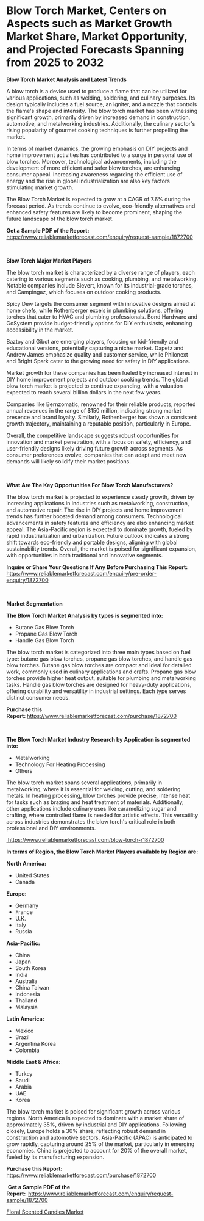 <p><h1>Blow Torch Market, Centers on Aspects such as Market Growth Market Share, Market Opportunity, and Projected Forecasts Spanning from 2025 to 2032</h1></p><p><strong>Blow Torch Market Analysis and Latest Trends</strong></p>
<p><p>A blow torch is a device used to produce a flame that can be utilized for various applications, such as welding, soldering, and culinary purposes. Its design typically includes a fuel source, an igniter, and a nozzle that controls the flame's shape and intensity. The blow torch market has been witnessing significant growth, primarily driven by increased demand in construction, automotive, and metalworking industries. Additionally, the culinary sector's rising popularity of gourmet cooking techniques is further propelling the market.</p><p>In terms of market dynamics, the growing emphasis on DIY projects and home improvement activities has contributed to a surge in personal use of blow torches. Moreover, technological advancements, including the development of more efficient and safer blow torches, are enhancing consumer appeal. Increasing awareness regarding the efficient use of energy and the rise in global industrialization are also key factors stimulating market growth. </p><p>The Blow Torch Market is expected to grow at a CAGR of 7.6% during the forecast period. As trends continue to evolve, eco-friendly alternatives and enhanced safety features are likely to become prominent, shaping the future landscape of the blow torch market.</p></p>
<p><strong>Get a Sample PDF of the Report:&nbsp;</strong> <a href="https://www.reliablemarketforecast.com/enquiry/request-sample/1872700?utm_campaign=3225&utm_medium=2&utm_source=Github&utm_content=ia&utm_term=04042025&utm_id=blow-torch">https://www.reliablemarketforecast.com/enquiry/request-sample/1872700</a></p>
<p>&nbsp;</p>
<p><strong>Blow Torch Major Market Players</strong></p>
<p><p>The blow torch market is characterized by a diverse range of players, each catering to various segments such as cooking, plumbing, and metalworking. Notable companies include Sievert, known for its industrial-grade torches, and Campingaz, which focuses on outdoor cooking products. </p><p>Spicy Dew targets the consumer segment with innovative designs aimed at home chefs, while Rothenberger excels in plumbing solutions, offering torches that cater to HVAC and plumbing professionals. Bond Hardware and GoSystem provide budget-friendly options for DIY enthusiasts, enhancing accessibility in the market. </p><p>Baztoy and Gibot are emerging players, focusing on kid-friendly and educational versions, potentially capturing a niche market. Dapetz and Andrew James emphasize quality and customer service, while Philonext and Bright Spark cater to the growing need for safety in DIY applications.</p><p>Market growth for these companies has been fueled by increased interest in DIY home improvement projects and outdoor cooking trends. The global blow torch market is projected to continue expanding, with a valuation expected to reach several billion dollars in the next few years. </p><p>Companies like Bernzomatic, renowned for their reliable products, reported annual revenues in the range of $150 million, indicating strong market presence and brand loyalty. Similarly, Rothenberger has shown a consistent growth trajectory, maintaining a reputable position, particularly in Europe. </p><p>Overall, the competitive landscape suggests robust opportunities for innovation and market penetration, with a focus on safety, efficiency, and user-friendly designs likely driving future growth across segments. As consumer preferences evolve, companies that can adapt and meet new demands will likely solidify their market positions.</p></p>
<p>&nbsp;</p>
<p><strong>What Are The Key Opportunities For Blow Torch Manufacturers?</strong></p>
<p><p>The blow torch market is projected to experience steady growth, driven by increasing applications in industries such as metalworking, construction, and automotive repair. The rise in DIY projects and home improvement trends has further boosted demand among consumers. Technological advancements in safety features and efficiency are also enhancing market appeal. The Asia-Pacific region is expected to dominate growth, fueled by rapid industrialization and urbanization. Future outlook indicates a strong shift towards eco-friendly and portable designs, aligning with global sustainability trends. Overall, the market is poised for significant expansion, with opportunities in both traditional and innovative segments.</p></p>
<p><strong>Inquire or Share Your Questions If Any Before Purchasing This Report:</strong> <a href="https://www.reliablemarketforecast.com/enquiry/pre-order-enquiry/1872700?utm_campaign=3225&utm_medium=2&utm_source=Github&utm_content=ia&utm_term=04042025&utm_id=blow-torch">https://www.reliablemarketforecast.com/enquiry/pre-order-enquiry/1872700</a></p>
<p>&nbsp;</p>
<p><strong>Market Segmentation</strong></p>
<p><strong>The Blow Torch Market Analysis by types is segmented into:</strong></p>
<p><ul><li>Butane Gas Blow Torch</li><li>Propane Gas Blow Torch</li><li>Handle Gas Blow Torch</li></ul></p>
<p><p>The blow torch market is categorized into three main types based on fuel type: butane gas blow torches, propane gas blow torches, and handle gas blow torches. Butane gas blow torches are compact and ideal for detailed work, commonly used in culinary applications and crafts. Propane gas blow torches provide higher heat output, suitable for plumbing and metalworking tasks. Handle gas blow torches are designed for heavy-duty applications, offering durability and versatility in industrial settings. Each type serves distinct consumer needs.</p></p>
<p><strong>Purchase this Report:&nbsp;</strong><a href="https://www.reliablemarketforecast.com/purchase/1872700?utm_campaign=3225&utm_medium=2&utm_source=Github&utm_content=ia&utm_term=04042025&utm_id=blow-torch">https://www.reliablemarketforecast.com/purchase/1872700</a></p>
<p>&nbsp;</p>
<p><strong>The Blow Torch Market Industry Research by Application is segmented into:</strong></p>
<p><ul><li>Metalworking</li><li>Technology For Heating Processing</li><li>Others</li></ul></p>
<p><p>The blow torch market spans several applications, primarily in metalworking, where it is essential for welding, cutting, and soldering metals. In heating processing, blow torches provide precise, intense heat for tasks such as brazing and heat treatment of materials. Additionally, other applications include culinary uses like caramelizing sugar and crafting, where controlled flame is needed for artistic effects. This versatility across industries demonstrates the blow torch's critical role in both professional and DIY environments.</p></p>
<p><a href="https://www.reliablemarketforecast.com/blow-torch-r1872700?utm_campaign=3225&utm_medium=2&utm_source=Github&utm_content=ia&utm_term=04042025&utm_id=blow-torch">&nbsp;https://www.reliablemarketforecast.com/blow-torch-r1872700</a></p>
<p><strong>In terms of Region, the Blow Torch Market Players available by Region are:</strong></p>
<p>
    <p> <strong> North America: </strong>
        <ul>
            <li>United States</li>
            <li>Canada</li>
        </ul>
        </p> 
    <p> <strong> Europe: </strong>
        <ul>
            <li>Germany</li>
            <li>France</li>
            <li>U.K.</li>
            <li>Italy</li>
            <li>Russia</li>
        </ul>
        </p> 
    <p> <strong> Asia-Pacific: </strong>
        <ul>
            <li>China</li>
            <li>Japan</li>
            <li>South Korea</li>
            <li>India</li>
            <li>Australia</li>
            <li>China Taiwan</li>
            <li>Indonesia</li>
            <li>Thailand</li>
            <li>Malaysia</li>
        </ul>
        </p> 
    <p> <strong> Latin America: </strong>
        <ul>
            <li>Mexico</li>
            <li>Brazil</li>
            <li>Argentina Korea</li>
            <li>Colombia</li>
        </ul>
        </p> 
    <p> <strong> Middle East & Africa: </strong>
        <ul>
            <li>Turkey</li>
            <li>Saudi</li>
            <li>Arabia</li>
            <li>UAE</li>
            <li>Korea</li>
        </ul>
    </p>
    </p>
<p><p>The blow torch market is poised for significant growth across various regions. North America is expected to dominate with a market share of approximately 35%, driven by industrial and DIY applications. Following closely, Europe holds a 30% share, reflecting robust demand in construction and automotive sectors. Asia-Pacific (APAC) is anticipated to grow rapidly, capturing around 25% of the market, particularly in emerging economies. China is projected to account for 20% of the overall market, fueled by its manufacturing expansion.</p></p>
<p><strong>Purchase this Report: </strong><a href="https://www.reliablemarketforecast.com/purchase/1872700?utm_campaign=3225&utm_medium=2&utm_source=Github&utm_content=ia&utm_term=04042025&utm_id=blow-torch">https://www.reliablemarketforecast.com/purchase/1872700</a></p>
<p>&nbsp;<strong>Get a Sample PDF of the Report:&nbsp;&nbsp;</strong><a href="https://www.reliablemarketforecast.com/enquiry/request-sample/1872700?utm_campaign=3225&utm_medium=2&utm_source=Github&utm_content=ia&utm_term=04042025&utm_id=blow-torch">https://www.reliablemarketforecast.com/enquiry/request-sample/1872700</a></p>
<p><strong></strong></p>
<p><p><a href="https://github.com/doljanzwald/Market-Research-Report-List-1/blob/main/floral-scented-candles-market.md?utm_campaign=3225&utm_medium=2&utm_source=Github&utm_content=ia&utm_term=04042025&utm_id=blow-torch">Floral Scented Candles Market</a></p></p>